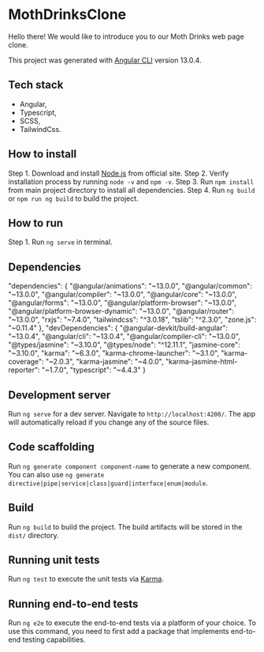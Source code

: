 # MothDrinksClone

Hello there!
We would like to introduce you to our Moth Drinks web page clone.

This project was generated with [Angular CLI](https://github.com/angular/angular-cli) version 13.0.4.

## Tech stack

- Angular,
- Typescript,
- SCSS,
- TailwindCss.

## How to install

Step 1. Download and install [Node.js](https://nodejs.org/en/download/) from official site.
Step 2. Verify installation process by running `node -v` and `npm -v`.
Step 3. Run `npm install` from main project directory to install all dependencies.
Step 4. Run `ng build` or `npm run ng build` to build the project.

## How to run

Step 1. Run `ng serve` in terminal.

## Dependencies

"dependencies": {
"@angular/animations": "~13.0.0",
"@angular/common": "~13.0.0",
"@angular/compiler": "~13.0.0",
"@angular/core": "~13.0.0",
"@angular/forms": "~13.0.0",
"@angular/platform-browser": "~13.0.0",
"@angular/platform-browser-dynamic": "~13.0.0",
"@angular/router": "~13.0.0",
"rxjs": "~7.4.0",
"tailwindcss": "^3.0.18",
"tslib": "^2.3.0",
"zone.js": "~0.11.4"
},
"devDependencies": {
"@angular-devkit/build-angular": "~13.0.4",
"@angular/cli": "~13.0.4",
"@angular/compiler-cli": "~13.0.0",
"@types/jasmine": "~3.10.0",
"@types/node": "^12.11.1",
"jasmine-core": "~3.10.0",
"karma": "~6.3.0",
"karma-chrome-launcher": "~3.1.0",
"karma-coverage": "~2.0.3",
"karma-jasmine": "~4.0.0",
"karma-jasmine-html-reporter": "~1.7.0",
"typescript": "~4.4.3"
}

## Development server

Run `ng serve` for a dev server. Navigate to `http://localhost:4200/`. The app will automatically reload if you change any of the source files.

## Code scaffolding

Run `ng generate component component-name` to generate a new component. You can also use `ng generate directive|pipe|service|class|guard|interface|enum|module`.

## Build

Run `ng build` to build the project. The build artifacts will be stored in the `dist/` directory.

## Running unit tests

Run `ng test` to execute the unit tests via [Karma](https://karma-runner.github.io).

## Running end-to-end tests

Run `ng e2e` to execute the end-to-end tests via a platform of your choice. To use this command, you need to first add a package that implements end-to-end testing capabilities.
